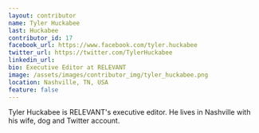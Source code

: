 ```yaml
---
layout: contributor
name: Tyler Huckabee
last: Huckabee
contributor_id: 17
facebook_url: https://www.facebook.com/tyler.huckabee
twitter_url: https://twitter.com/TylerHuckabee
linkedin_url: 
bio: Executive Editor at RELEVANT
image: /assets/images/contributor_img/tyler_huckabee.png
location: Nashville, TN, USA
feature: false
---
```


Tyler Huckabee is RELEVANT's executive editor. He lives in Nashville with his wife, dog and Twitter account.